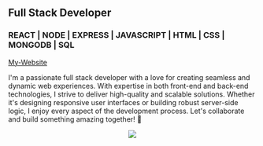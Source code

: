 <!-- ![Header](./github-header-image.png) -->
## Full Stack Developer 
### REACT | NODE | EXPRESS | JAVASCRIPT | HTML | CSS | MONGODB | SQL

<a href='https://' target='_blank'>My-Website</a>

I'm a passionate full stack developer with a love for creating seamless and dynamic web experiences. With expertise in both front-end and back-end technologies, I strive to deliver high-quality and scalable solutions. Whether it's designing responsive user interfaces or building robust server-side logic, I enjoy every aspect of the development process. Let's collaborate and build something amazing together! 🚀

<!--<p align="center">
  <a href="https://github-readme-stats.vercel.app">
    <img src="https://github-readme-stats.vercel.app/api/top-langs/?username=Jayden1194&theme=transparent" />
    <img src="https://github-readme-stats.vercel.app/api?username=Jayden1194&show_icons=true&theme=transparent" /> 
  </a>
</p> -->

 <p align="center">
  <a href="https://skillicons.dev">
    <img src="https://skillicons.dev/icons?i=github,git,vscode,html,css,sass,bootstrap,js,jquery,jest,mongodb,mysql,nextjs,express,react,nodejs,babel,webpack,sequelize,apollo,graphql" />
  </a>
</p> 




